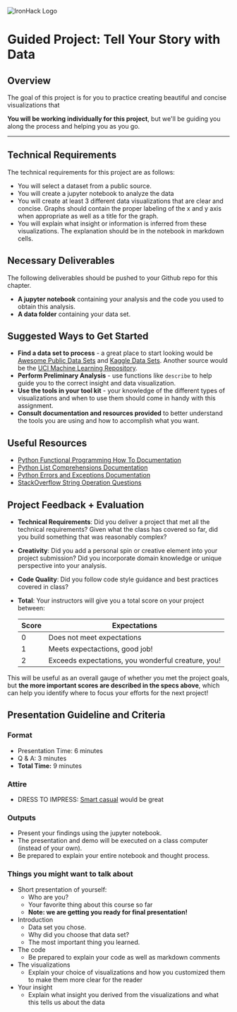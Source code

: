 ![IronHack Logo](https://s3-eu-west-1.amazonaws.com/ih-materials/uploads/upload_d5c5793015fec3be28a63c4fa3dd4d55.png)

# Guided Project: Tell Your Story with Data

## Overview

The goal of this project is for you to practice creating beautiful and concise visualizations that 

<b>You will be working individually for this project</b>, but we'll be guiding you along the process and helping you as you go. 

---

## Technical Requirements

The technical requirements for this project are as follows:
 - You will select a dataset from a public source.
 - You will create a jupyter notebook to analyze the data
 - You will create at least 3 different data visualizations that are clear and concise. Graphs should contain the proper labeling of the x and y axis when appropriate as well as a title for the graph.
 - You will explain what insight or information is inferred from these visualizations. The explanation should be in the notebook in markdown cells.
## Necessary Deliverables

The following deliverables should be pushed to your Github repo for this chapter.

- <b>A jupyter notebook</b> containing your analysis and the code you used to obtain this analysis.
- <b>A data folder</b> containing your data set.

## Suggested Ways to Get Started

* **Find a data set to process** - a great place to start looking would be [Awesome Public Data Sets](https://github.com/awesomedata/awesome-public-datasets) and [Kaggle Data Sets](https://www.kaggle.com/datasets). Another source would be the [UCI Machine Learning Repository](https://archive.ics.uci.edu/ml/index.php).
* **Perform Preliminary Analysis** - use functions like `describe` to help guide you to the correct insight and data visualization. 
* **Use the tools in your tool kit** - your knowledge of the different types of visualizations and when to use them should come in handy with this assignment.
* **Consult documentation and resources provided** to better understand the tools you are using and how to accomplish what you want.

## Useful Resources

* [Python Functional Programming How To Documentation](https://docs.python.org/3.7/howto/functional.html)
* [Python List Comprehensions Documentation](https://docs.python.org/3/tutorial/datastructures.html#list-comprehensions)
* [Python Errors and Exceptions Documentation](https://docs.python.org/3/tutorial/errors.html)
* [StackOverflow String Operation Questions](https://stackoverflow.com/questions/tagged/string+python)

## Project Feedback + Evaluation

* __Technical Requirements__: Did you deliver a project that met all the technical requirements? Given what the class has covered so far, did you build something that was reasonably complex?

* __Creativity__: Did you add a personal spin or creative element into your project submission? Did you incorporate domain knowledge or unique perspective into your analysis.

* __Code Quality__: Did you follow code style guidance and best practices covered in class?

* __Total__: Your instructors will give you a total score on your project between:

    **Score**|**Expectations**
    -----|-----
    0|Does not meet expectations
    1|Meets expectactions, good job!
    2|Exceeds expectations, you wonderful creature, you!

This will be useful as an overall gauge of whether you met the project goals, but __the more important scores are described in the specs above__, which can help you identify where to focus your efforts for the next project!

## Presentation Guideline and Criteria

### Format

* Presentation Time: 6 minutes
* Q & A: 3 minutes
* **Total Time:** 9 minutes

### Attire

* DRESS TO IMPRESS: [Smart casual](https://en.wikipedia.org/wiki/Smart_casual) would be great

### Outputs

* Present your findings using the jupyter notebook.
* The presentation and demo will be executed on a class computer (instead of your own).
* Be prepared to explain your entire notebook and thought process.

### Things you might want to talk about

* Short presentation of yourself:
	* Who are you?
	* Your favorite thing about this course so far
  * __Note: we are getting you ready for final presentation!__
* Introduction
  * Data set you chose.
  * Why did you choose that data set?
  * The most important thing you learned.
* The code
    * Be prepared to explain your code as well as markdown comments 
* The visualizations
    * Explain your choice of visualizations and how you customized them to make them more clear for the reader
* Your insight
    * Explain what insight you derived from the visualizations and what this tells us about the data
